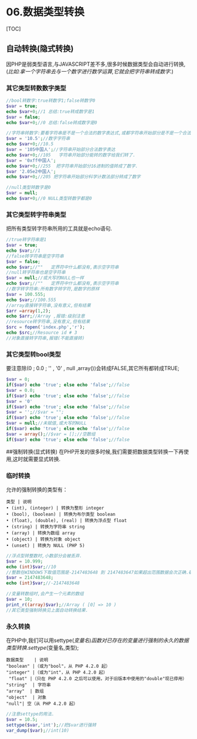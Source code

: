 # 06.数据类型转换
[TOC]

## 自动转换(隐式转换)
因PHP是弱类型语言,与JAVASCRIPT差不多,很多时候数据类型会自动进行转换,(*比如:拿一个字符串去与一个数字进行数学运算,它就会把字符串转成数字*.)
### 其它类型转数数字类型
```php
//bool转数字:true转数字1;false转数字0
$var = true;
echo $var+0;//1 总结:true转成数字是1
$var = false;
echo $var+0;//0 总结:false转成数字是0

//字符串转数字:要看字符串是不是一个合法的数字表达式,或都字符串开始部分是不是一个合法的数字表达式.
$var = '10.5';//数字字符串
echo $var+0;//10.5
$var = '105中国人';//字符串开始部分合法数字表达
echo $var+0;//105   字符串开始部分能转的数字给我们转了.
$var = '0xff中国人';
echo $var+0;//255  把字符串开始部分16进制的值转成了数字.
$var '2.05e2中国人';
echo $var+0;//205 把字符串开始部分科学计数法部分转成了数字

//null类型转数字是0
$var = null;
echo $var+0;//0 NULL类型转数字都是0
```
### 其它类型转字符串类型
把所有类型转字符串所用的工具就是echo语句.
```php
//true转字符串是1
$var = true;
echo $var;//1
//false转字符串是空字符串
$var = false;
echo $var;//""   定界符中什么都没有,表示空字符串
//null转字符串也是空字符串
$var = null;//或大写的NULL也一样
echo $var;//""   定界符中什么都没有,表示空字符串
//数字转字符串:所有数字转字符,是数字的原样
$var = 100.555;
echo $var;//100.555
//array直接转字符串,没有意义,但有结果
$arr =array(1,2);
echo $arr;//Array ,报错:级别注意
//resource转字符串,没有意义,但有结果
$src = fopen('index.php','r');
echo $src;//Resource id # 3
//对象直接转字符串,报错(不能直接转)
```
### 其它类型转bool类型
要注意除(0 ; 0.0 ; '' , '0' , null ,array())会转成FALSE,其它所有都转成TRUE;
```php
$var = 0;
if($var) echo 'true'; else echo 'false';//false
$var = 0.0;
if($var) echo 'true'; else echo 'false';//false
$var = '0'
if($var) echo 'true'; else echo 'false';//false
$var = '';//$var = "";
if($var) echo 'true'; else echo 'false';//false
$var = null;//未赋值,或大写的NULL
if($var) echo 'true'; else echo 'false';//false
$var = array();//$var = [];//空数组
if($var) echo 'true'; else echo 'false';//false
```

##强制转换(显式转换)
在PHP开发的很多时候,我们需要把数据类型转换一下再使用,这时就需要显式转换.
### 临时转换
允许的强制转换的类型有： 
```table
类型 | 说明
• (int), (integer) | 转换为整形 integer 
• (bool), (boolean) | 转换为布尔类型 boolean 
• (float), (double), (real) | 转换为浮点型 float 
• (string) | 转换为字符串 string 
• (array) | 转换为数组 array 
• (object) | 转换为对象 object 
• (unset) | 转换为 NULL (PHP 5) 
```
```php
//浮点型转整数时,小数部分会被丢弃.
$var = 10.999;
echo (int)$var;//10  
//整数在WINDOWS下取值范围是-2147483648 到 2147483647如果超出范围数据会次正确.确切数值很难记下,以后记得近似值,是-21亿到21亿之间.
$var = 2147483648;
echo (int)$var;//-2147483648

//变量转数组时,会产生一个元素的数组
$var = 10;
print_r((array)$var);//Array ( [0] => 10 )
//其它类型强制转换见上面自动转换结果.
```

### 永久转换
在PHP中,我们可以用settype($变量名)函数对已存在的变量进行强制的永久的数据类型转换.
settype($变量名,类型);
```table
数据类型    | 说明
"boolean" |（或为"bool"，从 PHP 4.2.0 起）  
"integer" |（或为"int"，从 PHP 4.2.0 起）  
 "float" |（只在 PHP 4.2.0 之后可以使用，对于旧版本中使用的"double"现已停用）  
"string"  | 字符串
"array"  | 数组
"object"  | 对象
"null"| 空（从 PHP 4.2.0 起） 
```
```php
//注意settype的用法.
$var = 10.5;
settype($var,'int');//把$var进行强转
var_dump($var);//int(10)
```